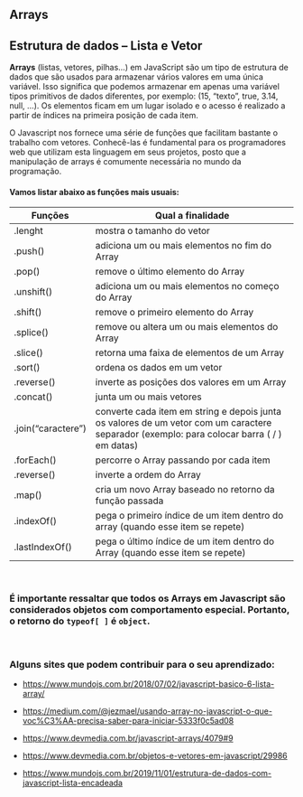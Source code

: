 ## Arrays
## Estrutura de dados – Lista e Vetor

**Arrays** (listas, vetores, pilhas…) em JavaScript são um tipo de estrutura de dados que são usados para armazenar vários valores em uma única variável. Isso significa que podemos armazenar em apenas uma variável tipos primitivos de dados diferentes, por exemplo: (15, “texto”, true, 3.14, null, …). Os elementos ficam em um lugar isolado e o acesso é realizado a partir de índices na primeira posição de cada item.

O Javascript nos fornece uma série de funções que facilitam bastante o trabalho com vetores. Conhecê-las é fundamental para os programadores web que utilizam esta linguagem em seus projetos, posto que a manipulação de arrays é comumente necessária no mundo da programação. 

#### Vamos listar abaixo as funções mais usuais:

Funções    | Qual a finalidade
-----------|--------------------------------------------------------
.lenght    | mostra o tamanho do vetor
.push()    | adiciona um ou mais elementos no fim do Array
.pop()     | remove o último elemento do Array
.unshift() | adiciona um ou mais elementos no começo do Array
.shift()   | remove o primeiro elemento do Array
.splice()  | remove ou altera um ou mais elementos do Array
.slice()   | retorna uma faixa de elementos de um Array
.sort()    | ordena os dados em um vetor
.reverse() | inverte as posições dos valores em um Array
.concat()  | junta um ou mais vetores
.join(“caractere”)| converte cada item em string e depois junta os valores de um vetor com um caractere separador (exemplo: para colocar barra ( / ) em datas)
.forEach() | percorre o Array passando por cada item
.reverse() | inverte a ordem do Array
.map()     | cria um novo Array baseado no retorno da função passada
.indexOf() | pega o primeiro índice de um item dentro do array (quando esse item se repete) 
.lastIndexOf() | pega o último índice de um item dentro do Array (quando esse item se repete)

&nbsp;

### É importante ressaltar que todos os Arrays em Javascript são considerados objetos com comportamento especial. Portanto, o retorno do ```typeof[ ]``` é ```object```. 

&nbsp;

### Alguns sites que podem contribuir para o seu aprendizado: 

- <https://www.mundojs.com.br/2018/07/02/javascript-basico-6-lista-array/>

- <https://medium.com/@jezmael/usando-array-no-javascript-o-que-voc%C3%AA-precisa-saber-para-iniciar-5333f0c5ad08>

- <https://www.devmedia.com.br/javascript-arrays/4079#9>

- <https://www.devmedia.com.br/objetos-e-vetores-em-javascript/29986>

- <https://www.mundojs.com.br/2019/11/01/estrutura-de-dados-com-javascript-lista-encadeada>
